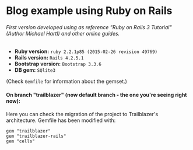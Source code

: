 # Blog example using Ruby on Rails

###### First version developed using as reference "Ruby on Rails 3 Tutorial" (Author Michael Hartl) and other online guides.


* **Ruby version:** `ruby 2.2.1p85 (2015-02-26 revision 49769)`
* **Rails version:** `Rails 4.2.5.1`
* **Bootstrap version:** `Bootstrap 3.3.6`
* **DB gem:** `SQlite3`

(Check `Gemfile` for information about the gemset.)

#### On branch "trailblazer" (now default branch - the one you're seeing right now):

Here you can check the migration of the project to Trailblazer's architecture.
Gemfile has been modified with:

```
gem "trailblazer"
gem "trailblazer-rails"
gem "cells"
```
